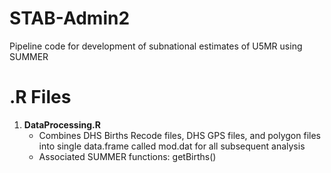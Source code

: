 # STAB-Admin2
Pipeline code for development of subnational estimates of U5MR using SUMMER

# .R Files

  1. **DataProcessing.R**
     *  Combines DHS Births Recode files, DHS GPS files, and polygon files into single data.frame called mod.dat for all subsequent analysis
     *  Associated SUMMER functions: getBirths()
